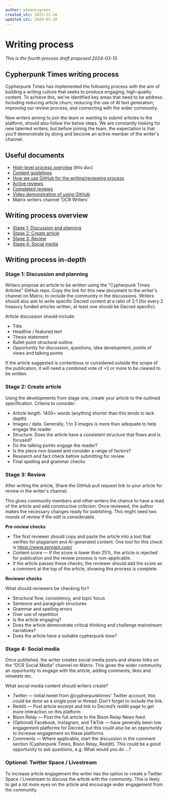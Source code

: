 ```yaml
---
author: phoenixgreen
created_utc: 2023-12-28
updated_utc: 2024-03-10
---
```


# Writing process

*This is the fourth process draft proposed 2024-03-10.*


## Cypherpunk Times writing process

Cypherpunk Times has implemented the following process with the aim of building a writing culture that seeks to produce engaging, high-quality content. To achieve this, we’ve identified key areas that need to be address. Including reducing article churn; reducing the use of AI text generation; improving our review process; and connecting with the wider community.

New writers aiming to join the team or wanting to submit articles to the platform, should also follow the below steps. We are constantly looking for new talented writers, but before joining the team, the expectation is that you’ll demonstrate by doing and become an active member of the writer's channel.


## Useful documents

* [High-level process overview](https://github.com/PhoenixGreen/Cypherpunk-Times/blob/main/docs/process.md) (this doc)
* [Content guidelines](https://github.com/PhoenixGreen/Cypherpunk-Times/blob/main/docs/article-guide.md)
* [How we use GitHub for the writing/reviewing process](https://github.com/PhoenixGreen/Cypherpunk-Times/blob/main/docs/github.md)
* [Active reviews](https://github.com/PhoenixGreen/Cypherpunktimes-articles/pulls)
* [Completed reviews](https://github.com/PhoenixGreen/Cypherpunktimes-articles/pulls?q=is%3Apr+is%3Aclosed)
* [Video demonstration of using GitHub](https://youtu.be/AdrjFYXWpWw)
* Matrix writers channel 'DCR Writers'


## Writing process overview

- [Stage 1: Discussion and planning](#stage-1-discussion-and-planning)
- [Stage 2: Create article](#stage-2-create-article)
- [Stage 3: Review](#stage-3-review)
- [Stage 4: Social media](#stage-4-social-media)


## Writing process in-depth


### Stage 1: Discussion and planning

Writers propose an article to be written using the “Cypherpunk Times Articles” GitHub repo. Copy the link for this new document to the writer's channel on Matrix, to include the community in the discussions. Writers should also aim to write specific Decred content at a ratio of 2:1 (for every 2 treasury funded articles written, at least one should be Decred specific).

Article discussion should include:

* Title
* Headline / featured text
* Thesis statement
* Bullet point structural outline
* Opportunity for discussion, questions, idea development, points of views and talking points

If the article suggested is contentious or considered outside the scope of the publication, it will need a combined vote of +2 or more to be cleared to be written.


### Stage 2: Create article

Using the developments from stage one, create your article to the outlined specification. Criteria to consider:

* Article length. 1400+ words (anything shorter than this tends to lack depth)
* Images / data. Generally, 1 to 3 images is more than adequate to help engage the reader
* Structure. Does the article have a consistent structure that flows and is focused?
* Do the talking points engage the reader?
* Is the piece non-biased and consider a range of factors?
* Research and fact check before submitting for review
* Final spelling and grammar checks


### Stage 3: Review

After writing the article, Share the GitHub pull request link to your article for review in the writer's channel.

This gives community members and other writers the chance to have a read of the article and add constructive criticism. Once reviewed, the author makes the necessary changes ready for publishing. This might need two rounds of review if the edit is considerable.

**Pre-review checks**

* The first reviewer should copy and paste the article into a tool that verifies for plagiarism and AI-generated content. One tool for this check is https://www.zerogpt.com/
* Content score — If the score is lower than 25%, the article is rejected for publication and the review process is non-applicable.
* If the article passes these checks, the reviewer should add the score as a comment at the top of the article, showing this process is complete.

**Reviewer checks**

What should reviewers be checking for?

* Structural flow, consistency, and topic focus
* Sentence and paragraph structures
* Grammar and spelling errors
* Over use of repetition
* Is the article engaging?
* Does the article demonstrate critical thinking and challenge mainstream narratives?
* Does the article have a suitable cypherpunk tone?


### Stage 4: Social media

Once published, the writer creates social media posts and shares links on the “DCR Social Media” channel on Matrix. This gives the wider community an opportunity to engage with the article, adding comments, likes and retweets etc.

What social media content should writers create?

* Twitter — Initial tweet from @cypherpunktimes' Twitter account, this could be done as a single post or thread. Don't forget to include the link.
* Reddit — Post article excerpt and link to Decred’s reddit page to get more interaction on this platform
* Bison Relay — Post the full article to the Bison Relay News feed.
* (Optional) Facebook, Instagram, and TikTok — have generally been low engagement platforms for Decred, but this could also be an opportunity to increase engagement on these platforms
* Comments — Where applicable, start the discussion in the comment section (Cypherpunk Times, Bison Relay, Reddit). This could be a good opportunity to ask questions, e.g. What would you do …?


### Optional: Twitter Space / Livestream

To increase article engagement the writer has the option to create a Twitter Space / Livestream to discuss the article with the community. This is likely to get a lot more eyes on the article and encourage wider engagement from the community.
